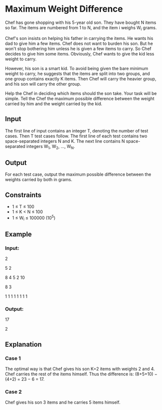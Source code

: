 # Maximum Weight Difference

Chef has gone shopping with his 5-year old son. They have bought N items so far. 
The items are numbered from 1 to N, and the item i weighs W<sub>i</sub> grams.

Chef's son insists on helping his father in carrying the items. He wants his dad to give him a few items. 
Chef does not want to burden his son. But he won't stop bothering him unless he is given a few items to carry. 
So Chef decides to give him some items. Obviously, Chef wants to give the kid less weight to carry.

However, his son is a smart kid. To avoid being given the bare minimum weight to carry, he suggests that the 
items are split into two groups, and one group contains exactly K items. Then Chef will carry the heavier group, and his son will carry the other group.

Help the Chef in deciding which items should the son take. Your task will be simple. 
Tell the Chef the maximum possible difference between the weight carried by him and the weight carried by the kid.

## Input

The first line of input contains an integer T, denoting the number of test cases. Then T test cases follow. 
The first line of each test contains two space-separated integers N and K. 
The next line contains N space-separated integers W<sub>1</sub>, W<sub>2</sub>, ..., W<sub>N</sub>.

## Output

For each test case, output the maximum possible difference between the weights carried by both in grams.

## Constraints

- 1 ≤ T ≤ 100
- 1 ≤ K < N ≤ 100
- 1 ≤ W<sub>i</sub> ≤ 100000 (10<sup>5</sup>)

## Example

### Input:

2

5 2

8 4 5 2 10

8 3

1 1 1 1 1 1 1 1

### Output:

17

2

## Explanation

### Case 1

The optimal way is that Chef gives his son K=2 items with weights 2 and 4. Chef carries the rest of the items himself. 
Thus the difference is: (8+5+10) − (4+2) = 23 − 6 = 17.

### Case 2

Chef gives his son 3 items and he carries 5 items himself.
